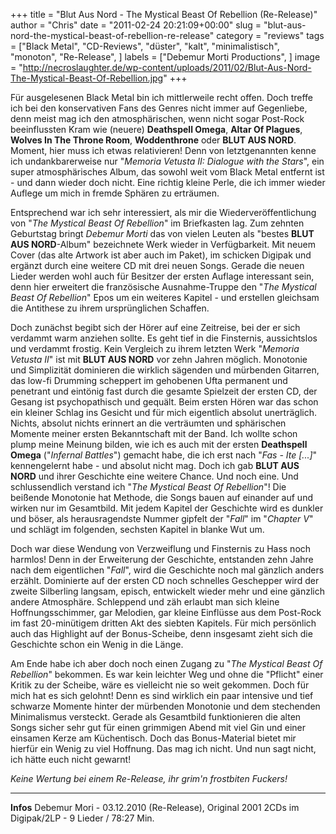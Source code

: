 +++
title = "Blut Aus Nord - The Mystical Beast Of Rebellion (Re-Release)"
author = "Chris"
date = "2011-02-24 20:21:09+00:00"
slug = "blut-aus-nord-the-mystical-beast-of-rebellion-re-release"
category = "reviews"
tags = ["Black Metal", "CD-Reviews", "düster", "kalt", "minimalistisch", "monoton", "Re-Release", ]
labels = ["Debemur Morti Productions", ]
image = "http://necroslaughter.de/wp-content/uploads/2011/02/Blut-Aus-Nord-The-Mystical-Beast-Of-Rebellion.jpg"
+++

Für ausgelesenen Black Metal bin ich mittlerweile recht offen. Doch treffe ich bei den konservativen Fans des Genres nicht immer auf Gegenliebe, denn meist mag ich den atmosphärischen, wenn nicht sogar Post-Rock beeinflussten Kram wie (neuere) **Deathspell Omega**, **Altar Of Plagues**, **Wolves In The Throne Room**, **Woddenthrone** oder **BLUT AUS NORD**. Moment, hier muss ich etwas relativieren! Denn von letztgenannten kenne ich undankbarerweise nur "_Memoria Vetusta II: Dialogue with the Stars_", ein super atmosphärisches Album, das sowohl weit vom Black Metal entfernt ist - und dann wieder doch nicht. Eine richtig kleine Perle, die ich immer wieder Auflege um mich in fremde Sphären zu erträumen.

Entsprechend war ich sehr interessiert, als mir die Wiederveröffentlichung von "_The Mystical Beast Of Rebellion_" im Briefkasten lag. Zum zehnten Geburtstag bringt _Debemur Morti_ das von vielen Leuten als "bestes **BLUT AUS NORD**-Album" bezeichnete Werk wieder in Verfügbarkeit. Mit neuem Cover (das alte Artwork ist aber auch im Paket), im schicken Digipak und ergänzt durch eine weitere CD mit drei neuen Songs. Gerade die neuen Lieder werden wohl auch für Besitzer der ersten Auflage interessant sein, denn hier erweitert die französische Ausnahme-Truppe den "_The Mystical Beast Of Rebellion_" Epos um ein weiteres Kapitel - und erstellen gleichsam die Antithese zu ihrem ursprünglichen Schaffen.

Doch zunächst begibt sich der Hörer auf eine Zeitreise, bei der er sich verdammt warm anziehen sollte. Es geht tief in die Finsternis, aussichtslos und verdammt frostig. Kein Vergleich zu ihrem letzten Werk "_Memoria Vetusta II_" ist mit **BLUT AUS NORD** vor zehn Jahren möglich. Monotonie und Simplizität dominieren die wirklich sägenden und mürbenden Gitarren, das low-fi Drumming scheppert im gehobenen Ufta permanent und penetrant und eintönig fast durch die gesamte Spielzeit der ersten CD, der Gesang ist psychopathisch und gequält. Beim ersten Hören war das schon ein kleiner Schlag ins Gesicht und für mich eigentlich absolut unerträglich. Nichts, absolut nichts erinnert an die verträumten und sphärischen Momente meiner ersten Bekanntschaft mit der Band. Ich wollte schon plump meine Meinung bilden, wie ich es auch mit der ersten **Deathspell Omega** ("_Infernal Battles_") gemacht habe, die ich erst nach "_Fas - Ite [...]_" kennengelernt habe - und absolut nicht mag. Doch ich gab **BLUT AUS NORD** und ihrer Geschichte eine weitere Chance. Und noch eine. Und schlussendlich verstand ich "_The Mystical Beast Of Rebellion_"! Die beißende Monotonie hat Methode, die Songs bauen auf einander auf und wirken nur im Gesamtbild. Mit jedem Kapitel der Geschichte wird es dunkler und böser, als herausragendste Nummer gipfelt der "_Fall_" im "_Chapter V_" und schlägt im folgenden, sechsten Kapitel in blanke Wut um.

Doch war diese Wendung von Verzweiflung und Finsternis zu Hass noch harmlos! Denn in der Erweiterung der Geschichte, entstanden zehn Jahre nach dem eigentlichen "_Fall_", wird die Geschichte noch mal gänzlich anders erzählt. Dominierte auf der ersten CD noch schnelles Geschepper wird der zweite Silberling langsam, episch, entwickelt wieder mehr und eine  gänzlich andere Atmosphäre. Schleppend und zäh erlaubt man sich kleine Hoffnungsschimmer, gar Melodien, gar kleine Einflüsse aus dem Post-Rock im fast 20-minütigem dritten Akt des siebten Kapitels. Für mich persönlich auch das Highlight auf der Bonus-Scheibe, denn insgesamt zieht sich die Geschichte schon ein Wenig in die Länge.

Am Ende habe ich aber doch noch einen Zugang zu "_The Mystical Beast Of Rebellion_" bekommen. Es war kein leichter Weg und ohne die "Pflicht" einer Kritik zu der Scheibe, wäre es vielleicht nie so weit gekommen. Doch für mich hat es sich gelohnt! Denn es sind wirklich ein paar intensive und tief schwarze Momente hinter der mürbenden Monotonie und dem stechenden Minimalismus versteckt. Gerade als Gesamtbild funktionieren die alten Songs sicher sehr gut für einen grimmigen Abend mit viel Gin und einer einsamen Kerze am Küchentisch. Doch das Bonus-Material bietet mir hierfür ein Wenig zu viel Hoffnung. Das mag ich nicht. Und nun sagt nicht, ich hätte euch nicht gewarnt!

_Keine Wertung bei einem Re-Release, ihr grim'n frostbiten Fuckers!_



---
**Infos**
Debemur Mori - 03.12.2010 (Re-Release), Original 2001
2CDs im Digipak/2LP - 9 Lieder / 78:27 Min.
